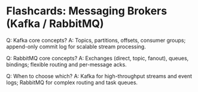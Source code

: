 # Flashcards: Messaging Brokers (Kafka / RabbitMQ)

Q: Kafka core concepts?
A: Topics, partitions, offsets, consumer groups; append-only commit log for scalable stream processing.

Q: RabbitMQ core concepts?
A: Exchanges (direct, topic, fanout), queues, bindings; flexible routing and per-message acks.

Q: When to choose which?
A: Kafka for high-throughput streams and event logs; RabbitMQ for complex routing and task queues.
